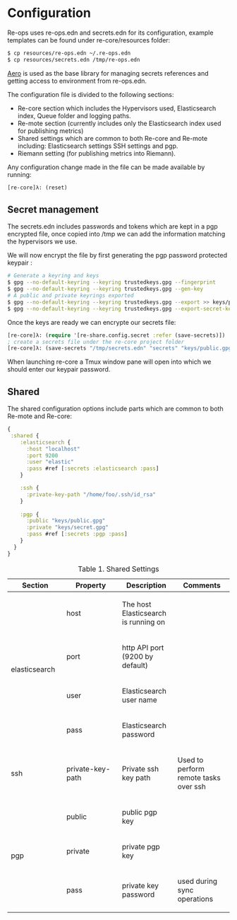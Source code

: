 # Configuration

Re-ops uses re-ops.edn and secrets.edn for its configuration, example templates can be found under re-core/resources folder:

```bash
$ cp resources/re-ops.edn ~/.re-ops.edn
$ cp resources/secrets.edn /tmp/re-ops.edn
```

[Aero](https://github.com/juxt/aero) is used as the base library for managing secrets references and getting access to environment from re-ops.edn.

The configuration file is divided to the following sections:

*   Re-core section which includes the Hypervisors used, Elasticsearch index, Queue folder and logging paths. 
*   Re-mote section (currently includes only the Elasticsearch index used for publishing metrics)
*   Shared settings which are common to both Re-core and Re-mote including: Elasticsearch settings SSH settings and pgp.
* Riemann setting (for publishing metrics into Riemann).

Any configuration change made in the file can be made available by running:
```clojure
[re-core]λ: (reset)
```

## Secret management

The secrets.edn includes passwords and tokens which are kept in a pgp encrypted file, once copied into /tmp we can add the information matching the hypervisors we use.


We will now encrypt the file by first generating the pgp password protected keypair :

```bash
# Generate a keyring and keys
$ gpg --no-default-keyring --keyring trustedkeys.gpg --fingerprint
$ gpg --no-default-keyring --keyring trustedkeys.gpg --gen-key
# A public and private keyrings exported
$ gpg --no-default-keyring --keyring trustedkeys.gpg --export >> keys/public.gpg
$ gpg --no-default-keyring --keyring trustedkeys.gpg --export-secret-keys >> keys/secret.gpg"
```

Once the keys are ready we can encrypte our secrets file:

```clojure
[re-core]λ: (require '[re-share.config.secret :refer (save-secrets)])
; create a secrets file under the re-core project folder
[re-core]λ: (save-secrets "/tmp/secrets.edn" "secrets" "keys/public.gpg")
```
When launching re-core a Tmux window pane will open into which we should enter our keypair password.

## Shared

The shared configuration options include parts which are common to both Re-mote and Re-core:

```clojure
{
 :shared {
    :elasticsearch {
      :host "localhost"
      :port 9200
      :user "elastic"
      :pass #ref [:secrets :elasticsearch :pass]
    }

    :ssh {
      :private-key-path "/home/foo/.ssh/id_rsa"
    }
   
    :pgp {
      :public "keys/public.gpg"
      :private "keys/secret.gpg"
      :pass #ref [:secrets :pgp :pass]
    }
  }
}
```
<table class="tableblock frame-all grid-all spread">
  <caption class="title">Table 1. Shared Settings</caption>
  <colgroup>
    <col style="width: 25%;">
    <col style="width: 25%;">
    <col style="width: 25%;">
    <col style="width: 25%;">
  </colgroup>
  <thead>
    <tr>
	<th class="tableblock halign-left valign-top">Section</th>
	<th class="tableblock halign-left valign-top">Property</th>
	<th class="tableblock halign-left valign-top">Description</th>
	<th class="tableblock halign-left valign-top">Comments</th>
    </tr>
  </thead>
  <tbody>
    <tr>
	<td class="tableblock halign-left valign-top" rowspan="4"><p class="tableblock">elasticsearch</p></td>
	<td class="tableblock halign-left valign-top"><p class="tableblock">host</p></td>
	<td class="tableblock halign-left valign-top"><p class="tableblock">The host Elasticsearch is running on</p></td>
	<td class="tableblock halign-left valign-top"></td>
    </tr>
    <tr>
	<td class="tableblock halign-left valign-top"><p class="tableblock">port</p></td>
	<td class="tableblock halign-left valign-top"><p class="tableblock">http API port (9200 by default)</p></td>
	<td class="tableblock halign-left valign-top"></td>
    </tr>
    <tr>
	<td class="tableblock halign-left valign-top"><p class="tableblock">user</p></td>
	<td class="tableblock halign-left valign-top"><p class="tableblock">Elasticsearch user name</p></td>
	<td class="tableblock halign-left valign-top"></td>
    </tr>
    <tr>
	<td class="tableblock halign-left valign-top"><p class="tableblock">pass</p></td>
	<td class="tableblock halign-left valign-top"><p class="tableblock">Elasticsearch password</p></td>
	<td class="tableblock halign-left valign-top"></td>
    </tr>
    <tr>
	<td class="tableblock halign-left valign-top"><p class="tableblock">ssh</p></td>
	<td class="tableblock halign-left valign-top"><p class="tableblock">private-key-path</p></td>
	<td class="tableblock halign-left valign-top"><p class="tableblock">Private ssh key path</p></td>
	<td class="tableblock halign-left valign-top"><p class="tableblock">Used to perform remote tasks over ssh</p></td>
    </tr>
    <tr>
	<td class="tableblock halign-left valign-top" rowspan="3"><p class="tableblock">pgp</p></td>
	<td class="tableblock halign-left valign-top"><p class="tableblock">public</p></td>
	<td class="tableblock halign-left valign-top"><p class="tableblock">public pgp key</p></td>
	<td class="tableblock halign-left valign-top"></td>
    </tr>
    <tr>
	<td class="tableblock halign-left valign-top"><p class="tableblock">private</p></td>
	<td class="tableblock halign-left valign-top"><p class="tableblock">private pgp key</p></td>
	<td class="tableblock halign-left valign-top"></td>
    </tr>
    <tr>
	<td class="tableblock halign-left valign-top"><p class="tableblock">pass</p></td>
	<td class="tableblock halign-left valign-top"><p class="tableblock">private key password</p></td>
	<td class="tableblock halign-left valign-top"><p class="tableblock">used during sync operations</p></td>
    </tr>
  </tbody>
  </table>




